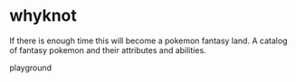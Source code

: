 whyknot
==
If there is enough time this will become a pokemon fantasy land.
A catalog of fantasy pokemon and their attributes and abilities.

playground
